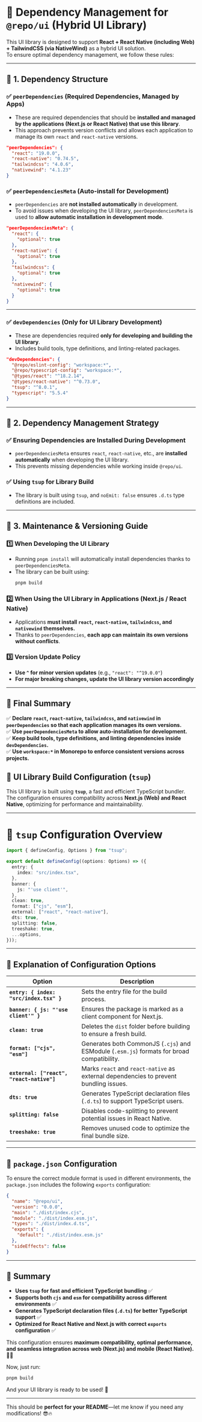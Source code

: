 # **🚀 Dependency Management for `@repo/ui` (Hybrid UI Library)**

This UI library is designed to support **React + React Native (including Web) + TailwindCSS (via NativeWind)** as a hybrid UI solution.  
To ensure optimal dependency management, we follow these rules:

---

## **📌 1. Dependency Structure**

### **✅ `peerDependencies` (Required Dependencies, Managed by Apps)**

- These are required dependencies that should be **installed and managed by the applications (Next.js or React Native) that use this library**.
- This approach prevents version conflicts and allows each application to manage its own `react` and `react-native` versions.

```json
"peerDependencies": {
  "react": "19.0.0",
  "react-native": "0.74.5",
  "tailwindcss": "4.0.6",
  "nativewind": "4.1.23"
}
```

### **✅ `peerDependenciesMeta` (Auto-install for Development)**

- `peerDependencies` are **not installed automatically** in development.
- To avoid issues when developing the UI library, `peerDependenciesMeta` is used to **allow automatic installation in development mode**.

```json
"peerDependenciesMeta": {
  "react": {
    "optional": true
  },
  "react-native": {
    "optional": true
  },
  "tailwindcss": {
    "optional": true
  },
  "nativewind": {
    "optional": true
  }
}
```

---

### **✅ `devDependencies` (Only for UI Library Development)**

- These are dependencies required **only for developing and building the UI library**.
- Includes build tools, type definitions, and linting-related packages.

```json
"devDependencies": {
  "@repo/eslint-config": "workspace:*",
  "@repo/typescript-config": "workspace:*",
  "@types/react": "^18.2.14",
  "@types/react-native": "^0.73.0",
  "tsup": "^8.0.1",
  "typescript": "5.5.4"
}
```

---

## **📌 2. Dependency Management Strategy**

### **✅ Ensuring Dependencies are Installed During Development**

- `peerDependenciesMeta` ensures `react`, `react-native`, etc., are **installed automatically** when developing the UI library.
- This prevents missing dependencies while working inside `@repo/ui`.

### **✅ Using `tsup` for Library Build**

- The library is built using `tsup`, and `noEmit: false` ensures `.d.ts` type definitions are included.

---

## **📌 3. Maintenance & Versioning Guide**

### **1️⃣ When Developing the UI Library**

- Running `pnpm install` will automatically install dependencies thanks to `peerDependenciesMeta`.
- The library can be built using:
  ```sh
  pnpm build
  ```

### **2️⃣ When Using the UI Library in Applications (Next.js / React Native)**

- Applications **must install `react`, `react-native`, `tailwindcss`, and `nativewind` themselves.**
- Thanks to `peerDependencies`, **each app can maintain its own versions without conflicts**.

### **3️⃣ Version Update Policy**

- **Use `^` for minor version updates** (e.g., `"react": "^19.0.0"`)
- **For major breaking changes, update the UI library version accordingly**

---

## **🚀 Final Summary**

✅ **Declare `react`, `react-native`, `tailwindcss`, and `nativewind` in `peerDependencies` so that each application manages its own versions.**  
✅ **Use `peerDependenciesMeta` to allow auto-installation for development.**  
✅ **Keep build tools, type definitions, and linting dependencies inside `devDependencies`.**  
✅ **Use `workspace:*` in Monorepo to enforce consistent versions across projects.**

## **🚀 UI Library Build Configuration (`tsup`)**

This UI library is built using **`tsup`**, a fast and efficient TypeScript bundler. The configuration ensures compatibility across **Next.js (Web) and React Native**, optimizing for performance and maintainability.

---

# **📌 `tsup` Configuration Overview**

```ts
import { defineConfig, Options } from "tsup";

export default defineConfig((options: Options) => ({
  entry: {
    index: "src/index.tsx",
  },
  banner: {
    js: "'use client'",
  },
  clean: true,
  format: ["cjs", "esm"],
  external: ["react", "react-native"],
  dts: true,
  splitting: false,
  treeshake: true,
  ...options,
}));
```

---

## **📌 Explanation of Configuration Options**

| Option                                    | Description                                                                                |
| ----------------------------------------- | ------------------------------------------------------------------------------------------ |
| **`entry: { index: "src/index.tsx" }`**   | Sets the entry file for the build process.                                                 |
| **`banner: { js: "'use client'" }`**      | Ensures the package is marked as a client component for Next.js.                           |
| **`clean: true`**                         | Deletes the `dist` folder before building to ensure a fresh build.                         |
| **`format: ["cjs", "esm"]`**              | Generates both CommonJS (`.cjs`) and ESModule (`.esm.js`) formats for broad compatibility. |
| **`external: ["react", "react-native"]`** | Marks `react` and `react-native` as external dependencies to prevent bundling issues.      |
| **`dts: true`**                           | Generates TypeScript declaration files (`.d.ts`) to support TypeScript users.              |
| **`splitting: false`**                    | Disables code-splitting to prevent potential issues in React Native.                       |
| **`treeshake: true`**                     | Removes unused code to optimize the final bundle size.                                     |

---

## **📌 `package.json` Configuration**

To ensure the correct module format is used in different environments, the `package.json` includes the following `exports` configuration:

```json
{
  "name": "@repo/ui",
  "version": "0.0.0",
  "main": "./dist/index.cjs",
  "module": "./dist/index.esm.js",
  "types": "./dist/index.d.ts",
  "exports": {
    "default": "./dist/index.esm.js"
  },
  "sideEffects": false
}
```

---

## **📌 Summary**

- **Uses `tsup` for fast and efficient TypeScript bundling** ✅
- **Supports both `cjs` and `esm` for compatibility across different environments** ✅
- **Generates TypeScript declaration files (`.d.ts`) for better TypeScript support** ✅
- **Optimized for React Native and Next.js with correct `exports` configuration** ✅

This configuration ensures **maximum compatibility, optimal performance, and seamless integration across web (Next.js) and mobile (React Native).** 🚀🔥

Now, just run:

```sh
pnpm build
```

And your UI library is ready to be used! 🎉

---

This should be **perfect for your README**—let me know if you need any modifications! 😎🔥
